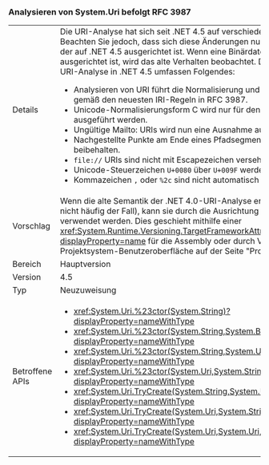 ### <a name="systemuri-parsing-adheres-to-rfc-3987"></a>Analysieren von System.Uri befolgt RFC 3987

|   |   |
|---|---|
|Details|Die URI-Analyse hat sich seit .NET 4.5 auf verschiedene Weise geändert. Beachten Sie jedoch, dass sich diese Änderungen nur auf Code auswirken, der auf .NET 4.5 ausgerichtet ist. Wenn eine Binärdatei auf .NET 4.0 ausgerichtet ist, wird das alte Verhalten beobachtet. Die Änderungen an der URI-Analyse in .NET 4.5 umfassen Folgendes:<ul><li>Analysieren von URI führt die Normalisierung und zeichenüberprüfung gemäß den neuesten IRI-Regeln in RFC 3987.</li><li>Unicode-Normalisierungsform C wird nur für den Hostteil des URIS ausgeführt werden.</li><li>Ungültige Mailto: URIs wird nun eine Ausnahme ausgelöst.</li><li>Nachgestellte Punkte am Ende eines Pfadsegments werden jetzt beibehalten.</li><li><code>file://</code> URIs sind nicht mit Escapezeichen versehen der <code>?</code> Zeichen.</li><li>Unicode-Steuerzeichen <code>U+0080</code> über <code>U+009F</code> werden nicht unterstützt.</li><li>Kommazeichen <code>,</code> oder <code>%2c</code> sind nicht automatisch ohne Escapezeichen.</li></ul>|
|Vorschlag|Wenn die alte Semantik der .NET 4.0-URI-Analyse erforderlich ist (das ist nicht häufig der Fall), kann sie durch die Ausrichtung auf .NET 4.0 verwendet werden. Dies geschieht mithilfe einer <xref:System.Runtime.Versioning.TargetFrameworkAttribute?displayProperty=name> für die Assembly oder durch Visual Studio-Projektsystem-Benutzeroberfläche auf der Seite "Projekteigenschaften".|
|Bereich|Hauptversion|
|Version|4.5|
|Typ|Neuzuweisung|
|Betroffene APIs|<ul><li><xref:System.Uri.%23ctor(System.String)?displayProperty=nameWithType></li><li><xref:System.Uri.%23ctor(System.String,System.Boolean)?displayProperty=nameWithType></li><li><xref:System.Uri.%23ctor(System.String,System.UriKind)?displayProperty=nameWithType></li><li><xref:System.Uri.%23ctor(System.Uri,System.String)?displayProperty=nameWithType></li><li><xref:System.Uri.TryCreate(System.String,System.UriKind,System.Uri@)?displayProperty=nameWithType></li><li><xref:System.Uri.TryCreate(System.Uri,System.String,System.Uri@)?displayProperty=nameWithType></li><li><xref:System.Uri.TryCreate(System.Uri,System.Uri,System.Uri@)?displayProperty=nameWithType></li></ul>|

